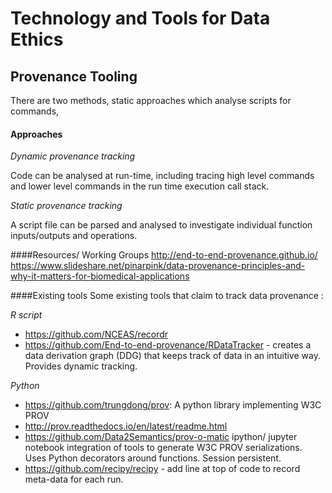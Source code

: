 
# Technology and Tools for Data Ethics

## Provenance Tooling 
There are two methods, static approaches which analyse scripts for commands, 

#### Approaches
*Dynamic provenance tracking* 

Code can be analysed at run-time, including tracing high level commands and lower level commands in the run time execution call stack. 

*Static provenance tracking*

A script file can be parsed and analysed to investigate individual function inputs/outputs and operations. 

####Resources/ Working Groups
http://end-to-end-provenance.github.io/
https://www.slideshare.net/pinarpink/data-provenance-principles-and-why-it-matters-for-biomedical-applications

####Existing tools
Some existing tools that claim to track data provenance :

*R script*

* https://github.com/NCEAS/recordr
* https://github.com/End-to-end-provenance/RDataTracker - creates a data derivation graph (DDG) that keeps track of data in an intuitive way. Provides dynamic tracking.

*Python*

* https://github.com/trungdong/prov: A python library implementing W3C PROV
* http://prov.readthedocs.io/en/latest/readme.html
* https://github.com/Data2Semantics/prov-o-matic ipython/ jupyter notebook integration of tools to generate W3C PROV serializations. Uses Python decorators around functions. Session persistent.
* https://github.com/recipy/recipy - add line at top of code to record meta-data for each run.



